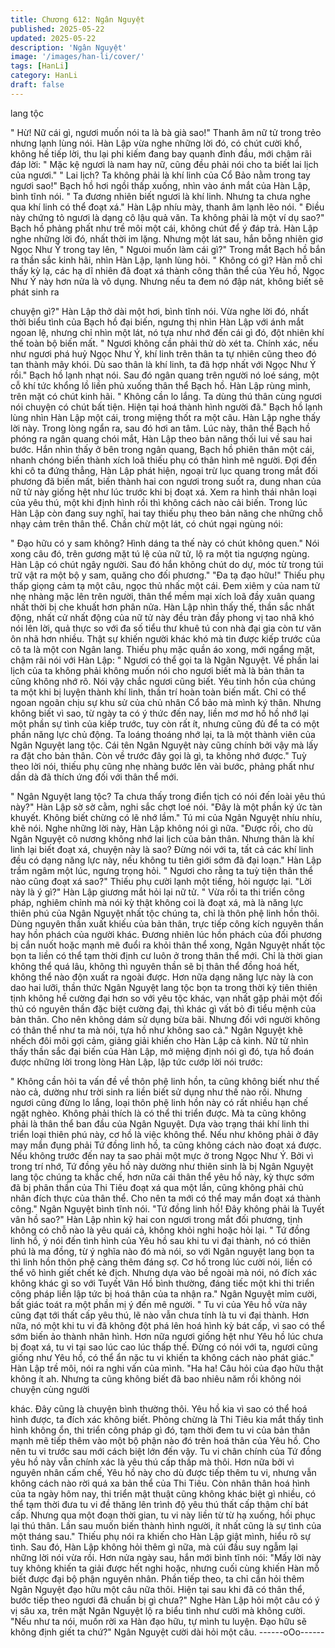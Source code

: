 ```yaml
---
title: Chương 612: Ngân Nguyệt
published: 2025-05-22
updated: 2025-05-22
description: 'Ngân Nguyệt'
image: '/images/han-li/cover/'
tags: [HanLi]
category: HanLi
draft: false
---
```


lang tộc

" Hừ! Nữ cái gì, ngươi muốn nói ta là bà già sao!" Thanh âm nữ tử
trong trẻo nhưng lạnh lùng nói.
Hàn Lập vừa nghe những lời đó, có chút cười khổ, không hề tiếp
lời, thu lại phi kiếm đang bay quanh đỉnh đầu, mới chậm rãi đáp
lời:
" Mặc kệ ngươi là nam hay nữ, cũng đều phải nói cho ta biết lai
lịch của ngươi."
" Lai lịch? Ta không phải là khí linh của Cổ Bảo nằm trong tay
ngươi sao!" Bạch hồ hơi ngồi thấp xuống, nhìn vào ánh mắt của
Hàn Lập, bình tĩnh nói.
" Ta đương nhiên biết ngươi là khí linh. Nhưng ta chưa nghe qua
khí linh có thể đoạt xá." Hàn Lập nhíu mày, thanh âm lạnh lẽo nói.
" Điều này chứng tỏ ngươi là dạng cô lậu quả văn. Ta không phải
là một ví dụ sao?" Bạch hồ phảng phất như trề môi một cái, không
chút để ý đáp trả.
Hàn Lập nghe những lời đó, nhất thời im lặng.
Nhưng một lát sau, hắn bỗng nhiên giơ Ngọc Như Ý trong tay lên,
" Ngưoi muốn làm cái gì?" Trong mắt Bạch hồ bắn ra thần sắc
kinh hãi, nhìn Hàn Lập, lạnh lùng hỏi.
" Không có gì? Hàn mỗ chỉ thấy kỳ lạ, các hạ dĩ nhiên đã đoạt xá
thành công thân thể của Yêu hồ, Ngọc Như Ý này hơn nửa là vô
dụng. Nhưng nếu ta đem nó đập nát, không biết sẽ phát sinh ra

chuyện gì?" Hàn Lập thở dài một hơi, bình tĩnh nói.
Vừa nghe lời đó, nhất thời biểu tình của Bạch hồ đại biến, ngưng
thị nhìn Hàn Lập với ánh mắt ngoan lệ, nhưng chỉ nhìn một lát, nó
tựa như nhớ đến cái gì đó, đột nhiên khí thế toàn bộ biến mất.
" Ngươi không cần phải thử dò xét ta. Chính xác, nếu như ngươi
phá huỷ Ngọc Như Ý, khí linh trên thân ta tự nhiên cũng theo đó
tan thành mây khói. Dù sao thân là khí linh, ta đã hợp nhất với
Ngọc Như Ý rồi." Bạch hồ lạnh nhạt nói.
Sau đó ngân quang trên người nó loé sáng, một cỗ khí tức khổng
lồ liền phủ xuống thân thể Bạch hồ.
Hàn Lập rùng mình, trên mặt có chút kinh hãi.
" Không cần lo lắng. Ta dùng thú thân cùng ngươi nói chuyện có
chút bất tiện. Hiện tại hoá thành hình người đã." Bạch hồ lạnh
lùng nhìn Hàn Lập một cái, trong miệng thốt ra một câu.
Hàn Lập nghe thấy lời này. Trong lòng ngẩn ra, sau đó hơi an
tâm.
Lúc này, thân thể Bạch hồ phóng ra ngân quang chói mắt, Hàn
Lập theo bản năng thối lui về sau hai bước.
Hắn nhìn thấy ở bên trong ngân quang, Bạch hồ phiên thân một
cái, nhanh chóng biến thành xích loã thiếu phụ có thân hình mê
người. Đợi đến khi cô ta đứng thẳng, Hàn Lập phát hiện, ngoại
trừ lục quang trong mắt đối phương đã biến mất, biến thành hai
con ngươi trong suốt ra, dung nhan của nữ tử này giống hệt như
lúc trước khi bị đoạt xá.
Xem ra hình thái nhân loại của yêu thú, một khi định hình rồi thì
không cách nào cải biến.
Trong lúc Hàn Lập còn đang suy nghĩ, hai tay thiếu phụ theo bản
năng che những chỗ nhạy cảm trên thân thể. Chần chừ một lát,
có chút ngại ngùng nói:

" Đạo hữu có y sam không? Hình dáng ta thế này có chút không
quen." Nói xong câu đó, trên gương mặt tú lệ của nữ tử, lộ ra một
tia ngượng ngùng.
Hàn Lập có chút ngây người.
Sau đó hắn không chút do dự, móc từ trong túi trữ vật ra một bộ y
sam, quăng cho đối phương."
"Đa tạ đạo hữu!"
Thiếu phụ thấp giọng cảm tạ một câu, ngọc thủ nhấc một cái.
Đem xiêm y của nam tử nhẹ nhàng mặc lên trên người, thân thể
mềm mại xích loã đầy xuân quang nhất thời bị che khuất hơn
phân nửa.
Hàn Lập nhìn thấy thế, thần sắc nhất động, nhất cử nhất động
của nữ tử này đều tràn đầy phong vị tao nhã khó nói lên lời, quả
thực so với đa số tiểu thư khuê tú con nhà đại gia còn tư văn ôn
nhã hơn nhiều. Thật sự khiến người khác khó mà tin được kiếp
trước của cô ta là một con Ngân lang.
Thiếu phụ mặc quần áo xong, mới ngẩng mặt, chậm rãi nói với
Hàn Lập:
" Ngươi có thể gọi ta là Ngân Nguyệt. Về phần lai lịch của ta
không phải không muốn nói cho ngươi biết mà là bản thân ta
cũng không nhớ rõ. Nói vậy chắc ngươi cũng biết. Yêu tinh hồn
của chúng ta một khi bị luyện thành khí linh, thần trí hoàn toàn
biến mất. Chỉ có thể ngoan ngoãn chịu sự khu sử của chủ nhân
Cổ bảo mà mình ký thân. Nhưng không biết vì sao, từ ngày ta có
ý thức đến nay, liền mơ mơ hồ hồ nhớ lại một phần sự tình của
kiếp trước, tuy còn rất ít, nhưng cũng đủ để ta có một phần năng
lực chủ động. Ta loáng thoáng nhớ lại, ta là một thành viên của
Ngân Nguyệt lang tộc. Cái tên Ngân Nguyệt này cũng chính bởi
vậy mà lấy ra đặt cho bản thân. Còn về trước đây gọi là gì, ta
không nhớ được." Tuỳ theo lời nói, thiếu phụ cũng nhẹ nhàng
bước lên vài bước, phảng phất như dần dà đã thích ứng đối với
thân thể mới.

" Ngân Nguyệt lang tộc? Ta chưa thấy trong điển tịch có nói đến
loài yêu thú này?" Hàn Lập sờ sờ cằm, nghi sắc chợt loé nói.
"Đây là một phần ký ức tàn khuyết. Không biết chừng có lẽ nhớ
lầm." Tú mi của Ngân Nguyệt nhíu nhíu, khẽ nói.
Nghe những lời này, Hàn Lập không nói gì nữa.
"Được rồi, cho dù Ngân Nguyệt cô nương không nhớ lai lịch của
bản thân. Nhưng thân là khí linh lại biết đoạt xá, chuyện này là
sao? Đừng nói với ta, tất cả các khí linh đều có dạng năng lực
này, nếu không tu tiên giới sớm đã đại loạn." Hàn Lập trầm ngâm
một lúc, ngưng trọng hỏi.
" Ngươi cho rằng ta tuỳ tiện thân thể nào cũng đoạt xá sao?"
Thiếu phụ cười lạnh một tiếng, hỏi ngược lại.
"Lời này là ý gì?" Hàn Lập giương mắt hỏi lại nữ tử.
" Vừa rồi ta thi triển công pháp, nghiêm chỉnh mà nói kỳ thật
không coi là đoạt xá, mà là năng lực thiên phú của Ngân Nguyệt
nhất tộc chúng ta, chỉ là thôn phệ linh hồn thôi. Dùng nguyên thần
xuất khiếu của bản thân, trực tiếp công kích nguyên thần hay hồn
phách của người khác. Đương nhiên lúc hồn phách của đối
phương bị cắn nuốt hoặc mạnh mẽ đuổi ra khỏi thân thể xong,
Ngân Nguyệt nhất tộc bọn ta liền có thể tạm thời định cư luôn ở
trong thân thể mới. Chỉ là thời gian không thể quá lâu, không thì
nguyên thần sẽ bị thân thể đồng hoá hết, không thể nào độn xuất
ra ngoài được. Hơn nữa dạng năng lực này là con dao hai lưỡi,
thần thức Ngân Nguyệt lang tộc bọn ta trong thời kỳ tiên thiên tịnh
không hề cường đại hơn so với yêu tộc khác, vạn nhất gặp phải
một đối thủ có nguyên thần đặc biệt cường đại, thì khác gì vất bỏ
đi tiểu mệnh của bản thân. Cho nên không dám sử dụng bừa bãi.
Nhưng đối với người không có thân thể như ta mà nói, tựa hồ
như không sao cả." Ngân Nguyệt khẽ nhếch đôi môi gợi cảm,
giảng giải khiến cho Hàn Lập cả kinh.
Nữ tử nhìn thấy thần sắc đại biến của Hàn Lập, mở miệng định
nói gì đó, tựa hồ đoán được những lời trong lòng Hàn Lập, lập tức
cướp lời nói trước:

" Không cần hỏi ta vấn đề về thôn phệ linh hồn, ta cũng không
biết như thế nào cả, dường như trời sinh ra liền biết sử dụng như
thế nào rồi. Nhưng ngươi cũng đừng lo lắng, loại thôn phệ linh
hồn này có rất nhiều hạn chế ngặt nghèo. Không phải thích là có
thể thi triển được. Mà ta cũng không phải là thân thể ban đầu của
Ngân Nguyệt. Dựa vào trạng thái khí linh thi triển loại thiên phú
này, cơ hồ là việc không thể. Nếu như không phải ở đây may mắn
đụng phải Tứ đồng linh hồ, ta cũng không cách nào đoạt xá được.
Nếu không trước đến nay ta sao phải một mực ở trong Ngọc Như
Ý. Bởi vì trong trí nhớ, Tứ đồng yêu hồ này dường như thiên sinh
là bị Ngân Nguyệt lang tộc chúng ta khắc chế, hơn nữa cái thân
thể yêu hồ này, kỳ thực sớm đã bị phân thần của Thi Tiêu đoạt xá
qua một lần, cũng không phải chủ nhân đích thực của thân thể.
Cho nên ta mới có thể may mắn đoạt xá thành công." Ngân
Nguyệt bình tĩnh nói.
"Tứ đồng linh hồ! Đây không phải là Tuyết vân hồ sao?" Hàn Lập
nhìn kỹ hai con ngươi trong mắt đối phương, tịnh không có chỗ
nào là yêu quái cả, không khỏi nghi hoặc hỏi lại.
" Tứ đồng linh hồ, ý nói đến tình hình của Yêu hồ sau khi tu vi đại
thành, nó có thiên phú là ma đồng, từ ý nghĩa nào đó mà nói, so
với Ngân nguyệt lang bọn ta thì linh hồn thôn phệ càng thêm đáng
sợ. Cơ hồ trong lúc cười nói, liền có thể vô hình giết chết kẻ địch.
Nhưng dựa vào bề ngoài mà nói, nó đích xác không khác gì so
với Tuyết Vân Hồ bình thường, đáng tiếc một khi thi triển công
pháp liền lập tức bị hoá thân của ta nhận ra." Ngân Nguyệt mỉm
cười, bất giác toát ra một phần mị ý đến mê người.
" Tu vi của Yêu hồ vừa nãy cũng đạt tới thất cấp yêu thú, lẽ nào
vẫn chưa tính là tu vi đại thành. Hơn nữa, nó một khi tu vi đã
không đột phá lên hoá hình kỳ bát cấp, vì sao có thể sớm biến ảo
thành nhân hình. Hơn nữa ngươi giống hệt như Yêu hồ lúc chưa
bị đoạt xá, tu vi tại sao lúc cao lúc thấp thế. Đừng có nói với ta,
ngươi cũng giống như Yêu hồ, có thể ẩn nặc tu vi khiến ta không
cách nào phát giác." Hàn Lập trề môi, nói ra nghi vấn của mình.
"Ha ha! Câu hỏi của đạo hữu thật không ít ah. Nhưng ta cũng
không biết đã bao nhiêu năm rồi không nói chuyện cùng người

khác. Đây cũng là chuyện bình thường thôi. Yêu hồ kia vì sao có
thể hoá hình được, ta đích xác không biết. Phỏng chừng là Thi
Tiêu kia mắt thấy tình hình không ổn, thi triển công pháp gì đó,
tạm thời đem tu vi của bản thân mạnh mẽ tiếp thêm vào một bộ
phận nào đó trên hoá thân của Yêu hồ. Cho nên tu vi trước sau
mới cách biệt lớn đến vậy. Tu vi chân chính của Tứ đồng yêu hồ
này vẫn chính xác là yêu thú cấp thấp mà thôi. Hơn nữa bởi vì
nguyên nhân cấm chế, Yêu hồ này cho dù được tiếp thêm tu vi,
nhưng vẫn không cách nào rời quá xa bản thể của Thi Tiêu. Còn
nhân thân hoá hình của ta ngày hôm nay, thi triển mật thuật cũng
không khác biệt gì nhiều, có thể tạm thời đưa tu vi đề thăng lên
trình độ yêu thú thất cấp thậm chí bát cấp. Nhưng qua một đoạn
thời gian, tu vi này liền từ từ hạ xuống, hồi phục lại thú thân. Lần
sau muốn biến thành hình người, ít nhất cũng là sự tình của một
tháng sau." Thiếu phụ nói ra khiến cho Hàn Lập giật mình, hiểu rõ
sự tình.
Sau đó, Hàn Lập không hỏi thêm gì nữa, mà cúi đầu suy ngẫm lại
những lời nói vừa rồi.
Hơn nửa ngày sau, hắn mới bình tĩnh nói:
"Mấy lời này tuy không khiến ta giải được hết nghi hoặc, nhưng
cuối cùng khiến Hàn mỗ biết được đại bộ phận nguyên nhân.
Phần tiếp theo, ta chỉ cần hỏi thêm Ngân Nguyệt đạo hữu một câu
nữa thôi. Hiện tại sau khi đã có thân thể, bước tiếp theo ngươi đã
chuẩn bị gì chưa?"
Nghe Hàn Lập hỏi một câu có ý vị sâu xa, trên mặt Ngân Nguyệt
lộ ra biểu tình như cười mà không cười.
"Nếu như ta nói, muốn rời xa Hàn đạo hữu, tự mình tu luyện. Đạo
hữu sẽ không định giết ta chứ?" Ngân Nguyệt cười dài hỏi một
câu.
------oOo------
